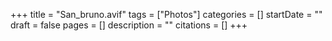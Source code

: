 +++
title = "San_bruno.avif"
tags = ["Photos"]
categories = []
startDate = ""
draft = false
pages = []
description = ""
citations = []
+++
